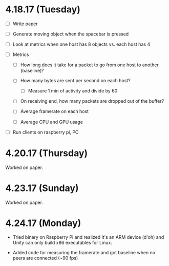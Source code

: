 # 4.18.17 (Tuesday)

- [ ] Write paper

- [ ] Generate moving object when the spacebar is pressed

- [ ] Look at metrics when one host has 8 objects vs. each host has 4

- [ ] Metrics

  - [ ] How long does it take for a packet to go from one host to another (baseline)?

  - [ ] How many bytes are sent per second on each host?

    - [ ] Measure 1 min of activity and divide by 60

  - [ ] On receiving end, how many packets are dropped out of the buffer?

  - [ ] Average framerate on each host

  - [ ] Average CPU and GPU usage

- [ ] Run clients on raspberry pi, PC

# 4.20.17 (Thursday)

Worked on paper.

# 4.23.17 (Sunday)

Worked on paper.

# 4.24.17 (Monday)

- Tried binary on Raspberry Pi and realized it's an ARM device (d'oh) and Unity can only build
  x86 executables for Linux.

- Added code for measuring the framerate and got baseline when no peers are connected (~90 fps)